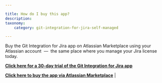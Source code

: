 ```yaml
---

title: How do I buy this app?
description:
taxonomy:
    category: git-integration-for-jira-self-managed

---
```

Buy the Git Integration for Jira app on Atlassian Marketplace using your Atlassian account  —  the same place where you manage your Jira license today.

[**Click here for a 30-day trial of the Git Integration for Jira app**](https://my.atlassian.com/addon/try/com.xiplink.jira.git.jira_git_plugin)

[**Click here to buy the app via Atlassian Marketplace**](https://my.atlassian.com/purchase/buyaddon?key=com.xiplink.jira.git.jira_git_plugin) |
